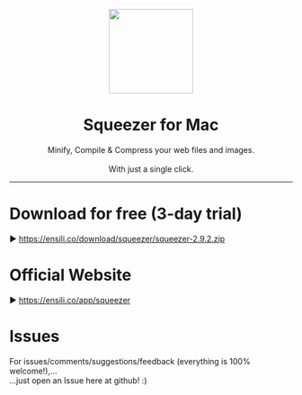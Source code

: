 <p align=center>
  <img height="150px" src="https://github.com/enSili-co/squeezer/raw/main/images/logo.png"/>
</p>
<h1 align=center>Squeezer for Mac</h1>
<p align=center>
  Minify, Compile & Compress your web files and images.<br><br>With just a single click.
</p>


---

# Download for free (3-day trial)

▶︎ https://ensili.co/download/squeezer/squeezer-2.9.2.zip

# Official Website

▶︎ https://ensili.co/app/squeezer

# Issues

For issues/comments/suggestions/feedback (everything is 100% welcome!),...    
...just open an Issue here at github! :)
